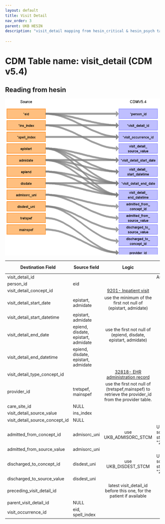 ```yaml
---
layout: default
title: Visit Detail
nav_order: 3
parent: UKB HESIN
description: "visit_detail mapping from hesin_critical & hesin_psych tables"

---
```


# CDM Table name: visit_detail (CDM v5.4)

## Reading from hesin


![](images/ukb_hesin_to_vd.png)

| Destination Field | Source field | Logic | Comment field |
| --- | --- | :---: | --- |
| visit_detail_id| | | Autogenerate|
| person_id| eid | | |
| visit_detail_concept_id| | [9201- Inpatient visit](https://athena.ohdsi.org/search-terms/terms/9201)| | |
| visit_detail_start_date | epistart,<br>admidate | use the minimum of the first not null of (epistart, admidate) |    |
| visit_detail_start_datetime| epistart,<br>admidate | |  |
| visit_detail_end_date | epiend,<br>disdate,<br>epistart,<br>admidate| use the first not null of (epiend, disdate, epistart, admidate)|  |
| visit_detail_end_datetime | epiend,<br>disdate,<br>epistart,<br>admidate| | |
| visit_detail_type_concept_id| | [32818- EHR administration record](https://athena.ohdsi.org/search-terms/terms/32818)| |
| provider_id |tretspef,<br>mainspef | use the first not null of (tretspef,mainspef) to retrieve the provider_id from the provider table.|  |
| care_site_id| NULL | | |
| visit_detail_source_value| ins_index | | |
| visit_detail_source_concept_id| NULL | | |
| admitted_from_concept_id | admisorc_uni | use UKB_ADMISORC_STCM | UK BioBank source value starts with "265-" |
| admitted_from_source_value | admisorc_uni | |  |
| discharged_to_concept_id | disdest_uni| use UKB_DISDEST_STCM|  UK BioBank source value starts with "267-"|
| discharged_to_source_value | disdest_uni | |  |
| preceding_visit_detail_id|  | latest visit_detail_id before this one, for the patient if available  | |
| parent_visit_detail_id| NULL | | |
| visit_occurrence_id| eid, spell_index | | |


